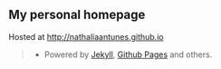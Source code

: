 ## My personal homepage

Hosted at http://nathaliaantunes.github.io

>- Powered by [Jekyll](http://jekyllrb.com/), [Github Pages](https://pages.github.com/) and others.
